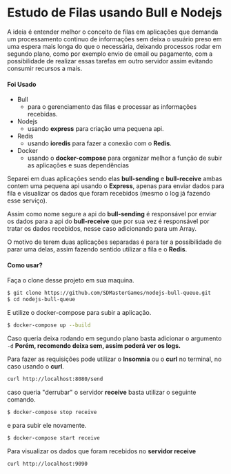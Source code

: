 # Estudo de Filas usando Bull e Nodejs
A ideia é entender melhor o conceito de filas em aplicações que demanda um processamento continuo de informações sem deixa o usuário preso em uma espera mais longa do que o necessária, deixando processos rodar em segundo plano, como por exemplo envio de email ou pagamento, com a possibilidade de realizar essas tarefas em outro servidor assim evitando consumir recursos a mais.

#### Foi Usado
- Bull
    - para o gerenciamento das filas e processar as informações recebidas.
- Nodejs
    - usando **express** para criação uma pequena api.
- Redis
    - usando **ioredis** para fazer a conexão com o **Redis**.
- Docker    
    - usando o **docker-compose** para organizar melhor a função de subir as aplicações e suas dependências


Separei em duas aplicações sendo elas **bull-sending** e **bull-receive** ambas contem uma pequena api usando o **Express**, apenas para enviar dados para fila e visualizar os dados que foram recebidos (mesmo o log já fazendo esse serviço).

Assim como nome segure a api do **bull-sending** é responsável por enviar os dados para a api do **bull-receive** que por sua vez é responsável por tratar os dados recebidos, nesse caso adicionando para um Array.

O motivo de terem duas aplicações separadas é para ter a possibilidade de parar uma delas, assim fazendo sentido utilizar a fila e o **Redis**.

#### Como usar?
Faça o clone desse projeto em sua maquina.
```bash
$ git clone https://github.com/SDMasterGames/nodejs-bull-queue.git
$ cd nodejs-bull-queue
```
E utilize o docker-compose para subir a aplicação.
```bash
$ docker-compose up --build
```
Caso queria deixa rodando em segundo plano basta adicionar o argumento `-d` **Porém, recomendo deixa sem, assim poderá ver os logs.**

Para fazer as requisições pode utilizar o **Insomnia** ou o **curl** no terminal, no caso usando o **curl**.
```bash
curl http://localhost:8080/send
```
caso queria "derrubar" o servidor **receive** basta utilizar o seguinte comando.
```bash
$ docker-compose stop receive
```
e para subir ele novamente.
```bash
$ docker-compose start receive
```
Para visualizar os dados que foram recebidos no **servidor receive**
```bash
curl http://localhost:9090
```